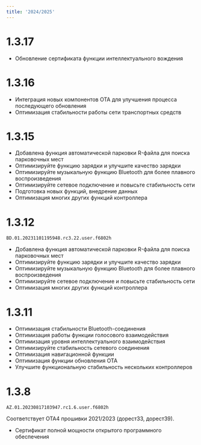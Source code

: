 ```yaml
---
title: '2024/2025'
---
```


# 1.3.17

* Обновление сертификата функции интеллектуального вождения

# 1.3.16

* Интеграция новых компонентов OTA для улучшения процесса последующего обновления
* Оптимизация стабильности работы сети транспортных средств

# 1.3.15

* Добавлена функция автоматической парковки R-файла для поиска парковочных мест
* Оптимизируйте функцию зарядки и улучшите качество зарядки
* Оптимизируйте музыкальную функцию Bluetooth для более плавного воспроизведения
* Оптимизируйте сетевое подключение и повысьте стабильность сети
* Подготовка новых функций, внедрение данных
* Оптимизация многих других функций контроллера

# 1.3.12
`BD.01.20231101195948.rc3.22.user.f6802h`

* Добавлена функция автоматической парковки R-файла для поиска парковочных мест
* Оптимизируйте функцию зарядки и улучшите качество зарядки
* Оптимизируйте музыкальную функцию Bluetooth для более плавного воспроизведения
* Оптимизируйте сетевое подключение и повысьте стабильность сети
* Оптимизация многих других функций контроллера

# 1.3.11

* Оптимизация стабильности Bluetooth-соединения
* Оптимизация работы функции голосового взаимодействия
* Оптимизация уровня интеллектуального взаимодействия
* Оптимизируйте стабильность сетевого соединения
* Оптимизация навигационной функции
* Оптимизация функции обновления OTA
* Улучшите функциональную стабильность нескольких контроллеров

# 1.3.8
`AZ.01.20230817103947.rc1.6.user.f6802h`

Соответствует OTA4 прошивки 2021/2023 (дорест33, дорест39).

* Сертификат полной мощности открытого программного обеспечения
